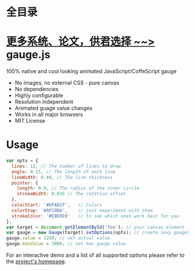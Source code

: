 # 全目录

[更多系统、论文，供君选择 ~~>](https://www.yuque.com/wisebit/blog)
gauge.js
========

100% native and cool looking animated JavaScript/CoffeScript gauge

 * No images, no external CSS - pure canvas
 * No dependencies
 * Highly configurable
 * Resolution independent
 * Animated guage value changes
 * Works in all major browsers
 * MIT License

# Usage

```javascript
var opts = {
  lines: 12, // The number of lines to draw
  angle: 0.15, // The length of each line
  lineWidth: 0.44, // The line thickness
  pointer: {
    length: 0.9, // The radius of the inner circle
    strokeWidth: 0.035 // The rotation offset
  },
  colorStart: '#6FADCF',   // Colors
  colorStop: '#8FC0DA',    // just experiment with them
  strokeColor: '#E0E0E0'   // to see which ones work best for you
};
var target = document.getElementById('foo'); // your canvas element
var gauge = new Gauge(target).setOptions(opts); // create sexy gauge!
gauge.value = 1250; // set actual value
gauge.maxValue = 3000; // set max gauge value
```

For an interactive demo and a list of all supported options please refer to the [project's homepage](http://bernii.github.com/gauge.js).
